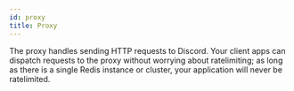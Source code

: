 ```yaml
---
id: proxy
title: Proxy
---
```


The proxy handles sending HTTP requests to Discord. Your client apps can dispatch requests to the
proxy without worrying about ratelimiting; as long as there is a single Redis instance or cluster,
your application will never be ratelimited.
